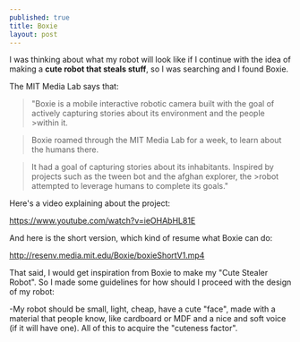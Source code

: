 ```yaml
---
published: true
title: Boxie
layout: post
---
```

I was thinking about what my robot will look like if I continue with the idea of making a **cute robot that steals stuff**, so I was searching and I found Boxie.

The MIT Media Lab says that: 

>"Boxie is a mobile interactive robotic camera built with the goal of actively capturing stories about its environment and the people >within it.

>Boxie roamed through the MIT Media Lab for a week, to learn about the humans there.

>It had a goal of capturing stories about its inhabitants. Inspired by projects such as the tween bot and the afghan explorer, the >robot attempted to leverage humans to complete its goals."

Here's a video explaining about the project:

<a href="https://www.youtube.com/watch?v=ieOHAbHL81E">https://www.youtube.com/watch?v=ieOHAbHL81E</a>

And here is the short version, which kind of resume what Boxie can do:

http://resenv.media.mit.edu/Boxie/boxieShortV1.mp4

That said, I would get inspiration from Boxie to make my "Cute Stealer Robot". So I made some guidelines for how should I proceed with the design of my robot:

-My robot should be small, light, cheap, have a cute "face", made with a material that people know, like cardboard or MDF and a nice and soft voice (if it will have one). All of this to acquire the "cuteness factor".


